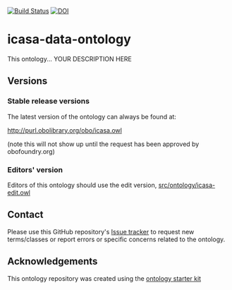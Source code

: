[![Build Status](https://travis-ci.org/icasa-dd/icasa-data-ontology.svg?branch=master)](https://travis-ci.org/icasa-dd/icasa-data-ontology)
[![DOI](https://zenodo.org/badge/13996/icasa-dd/icasa-data-ontology.svg)](https://zenodo.org/badge/latestdoi/13996/icasa-dd/icasa-data-ontology)

# icasa-data-ontology

This ontology... YOUR DESCRIPTION HERE

## Versions

### Stable release versions

The latest version of the ontology can always be found at:

http://purl.obolibrary.org/obo/icasa.owl

(note this will not show up until the request has been approved by obofoundry.org)

### Editors' version

Editors of this ontology should use the edit version, [src/ontology/icasa-edit.owl](src/ontology/icasa-edit.owl)

## Contact

Please use this GitHub repository's [Issue tracker](https://github.com/icasa-dd/icasa-data-ontology/issues) to request new terms/classes or report errors or specific concerns related to the ontology.

## Acknowledgements

This ontology repository was created using the [ontology starter kit](https://github.com/INCATools/ontology-starter-kit)
